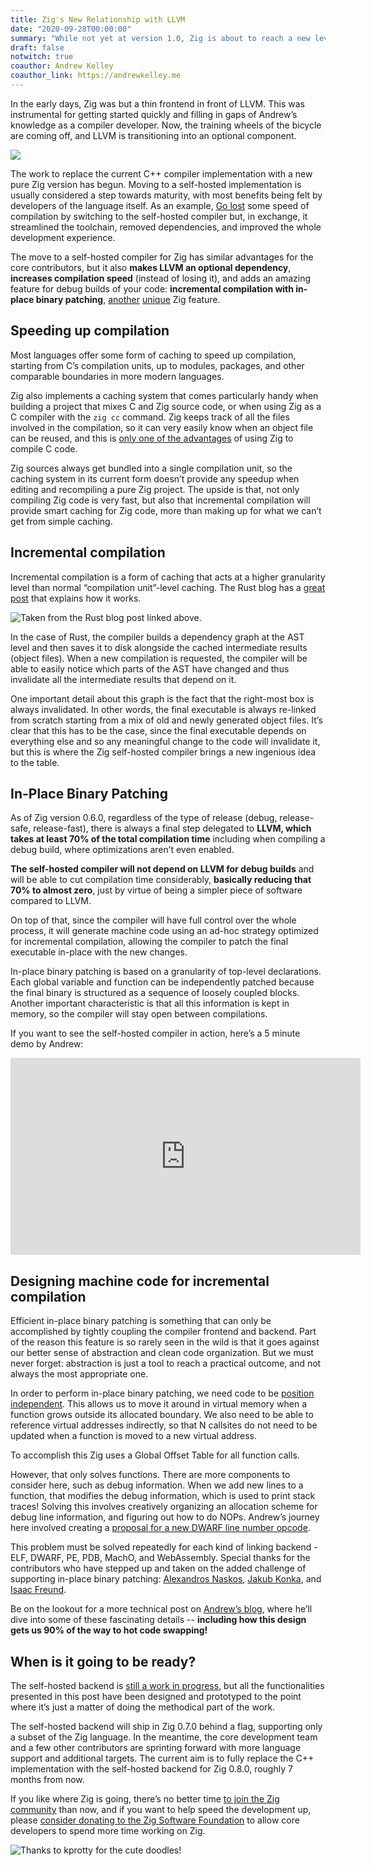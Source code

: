 ```yaml
---
title: Zig's New Relationship with LLVM
date: "2020-09-28T00:00:00"
summary: "While not yet at version 1.0, Zig is about to reach a new level of maturity and stability."
draft: false
notwitch: true
coauthor: Andrew Kelley
coauthor_link: https://andrewkelley.me
---
```


In the early days, Zig was but a thin frontend in front of LLVM. This was instrumental for getting started quickly and filling in gaps of Andrew’s knowledge as a compiler developer. Now, the training wheels of the bicycle are coming off, and LLVM is transitioning into an optional component.

![](./protty1.png)

The work to replace the current C++ compiler implementation with a new pure Zig version has begun. Moving to a self-hosted implementation is usually considered a step towards maturity, with most benefits being felt by developers of the language itself. As an example, [Go lost](https://www.youtube.com/watch?v=cF1zJYkBW4A) some speed of compilation by switching to the self-hosted compiler but, in exchange, it streamlined the toolchain, removed dependencies, and improved the whole development experience.

The move to a self-hosted compiler for Zig has similar advantages for the core contributors, but it also **makes LLVM an optional dependency**, **increases compilation speed** (instead of losing it), and adds an amazing feature for debug builds of your code: **incremental compilation with in-place binary patching**, [another](/blog/what-is-zig-comptime/) [unique](/blog/zig-colorblind-async-await/) Zig feature.

## Speeding up compilation
Most languages offer some form of caching to speed up compilation, starting from C’s compilation units, up to modules, packages, and other comparable boundaries in more modern languages.

Zig also implements a caching system that comes particularly handy when building a project that mixes C and Zig source code, or when using Zig as a C compiler with the `zig cc` command. Zig keeps track of all the files involved in the compilation, so it can very easily know when an object file can be reused, and this is [only one of the advantages](https://andrewkelley.me/post/zig-cc-powerful-drop-in-replacement-gcc-clang.html) of using Zig to compile C code.

Zig sources always get bundled into a single compilation unit, so the caching system in its current form doesn’t provide any speedup when editing and recompiling a pure Zig project. The upside is that, not only compiling Zig code is very fast, but also that incremental compilation will provide smart caching for Zig code, more than making up for what we can’t get from simple caching.

## Incremental compilation
Incremental compilation is a form of caching that acts at a higher granularity level than normal “compilation unit”-level caching. The Rust blog has a [great post](https://blog.rust-lang.org/2016/09/08/incremental.html) that explains how it works.


![](./rust.png "Taken from the Rust blog post linked above.")


In the case of Rust, the compiler builds a dependency graph at the AST level and then saves it to disk alongside the cached intermediate results (object files). When a new compilation is requested, the compiler will be able to easily notice which parts of the AST have changed and thus invalidate all the intermediate results that depend on it.

One important detail about this graph is the fact that the right-most box is always invalidated. In other words, the final executable is always re-linked from scratch starting from a mix of old and newly generated object files. It’s clear that this has to be the case, since the final executable depends on everything else and so any meaningful change to the code will invalidate it, but this is where the Zig self-hosted compiler brings a new ingenious idea to the table.

## In-Place Binary Patching
As of Zig version 0.6.0, regardless of the type of release (debug, release-safe, release-fast), there is always a final step delegated to **LLVM, which takes at least 70% of the total compilation time** including when compiling a debug build, where optimizations aren’t even enabled.

**The self-hosted compiler will not depend on LLVM for debug builds** and will be able to cut compilation time considerably, **basically reducing that 70% to almost zero**, just by virtue of being a simpler piece of software compared to LLVM. 

On top of that, since the compiler will have full control over the whole process, it will generate machine code using an ad-hoc strategy optimized for incremental compilation, allowing the compiler to patch the final executable in-place with the new changes. 

In-place binary patching is based on a granularity of top-level declarations. Each global variable and function can be independently patched because the final binary is structured as a sequence of loosely coupled blocks. Another important characteristic is that all this information is kept in memory, so the compiler will stay open between compilations.

 If you want to see the self-hosted compiler in action, here’s a 5 minute demo by Andrew:

<div class="video-container">
<iframe src="https://player.vimeo.com/video/491488902" width="560" height="315" frameborder="0" allow="autoplay; fullscreen" allowfullscreen></iframe>
</div>

## Designing machine code for incremental compilation
Efficient in-place binary patching is something that can only be accomplished by tightly coupling the compiler frontend and backend. Part of the reason this feature is so rarely seen in the wild is that it goes against our better sense of abstraction and clean code organization. But we must never forget: abstraction is just a tool to reach a practical outcome, and not always the most appropriate one.

In order to perform in-place binary patching, we need code to be [position independent](https://en.wikipedia.org/wiki/Position-independent_code). This allows us to move it around in virtual memory when a function grows outside its allocated boundary. We also need to be able to reference virtual addresses indirectly, so that N callsites do not need to be updated when a function is moved to a new virtual address.

To accomplish this Zig uses a Global Offset Table for all function calls.

However, that only solves functions. There are more components to consider here, such as debug information. When we add new lines to a function, that modifies the debug information, which is used to print stack traces! Solving this involves creatively organizing an allocation scheme for debug line information, and figuring out how to do NOPs. Andrew’s journey here involved creating a [proposal for a new DWARF line number opcode](http://dwarfstd.org/ShowIssue.php?issue=200803.1).

This problem must be solved repeatedly for each kind of linking backend - ELF, DWARF, PE, PDB, MachO, and WebAssembly. Special thanks for the contributors who have stepped up and taken on the added challenge of supporting in-place binary patching: [Alexandros Naskos](https://github.com/alexnask), [Jakub Konka](http://www.jakubkonka.com/), and [Isaac Freund](https://ifreund.xyz/).

Be on the lookout for a more technical post on [Andrew’s blog](https://andrewkelley.me), where he’ll dive into some of these fascinating details -- **including how this design gets us 90% of the way to hot code swapping!**

## When is it going to be ready?
The self-hosted backend is [still a work in progress](https://github.com/ziglang/zig/projects/2), but all the functionalities presented in this post have been designed and prototyped to the point where it’s just a matter of doing the methodical part of the work.

The self-hosted backend will ship in Zig 0.7.0 behind a flag, supporting only a subset of the Zig language. In the meantime, the core development team and a few other contributors are sprinting forward with more language support and additional targets. The current aim is to fully replace the C++ implementation with the self-hosted backend for Zig 0.8.0, roughly 7 months from now.

If you like where Zig is going, there’s no better time [to join the Zig community](https://github.com/ziglang/zig/wiki/Community) than now, and if you want to help speed the development up, please [consider donating to the Zig Software Foundation](https://ziglang.org/zsf/) to allow core developers to spend more time working on Zig.

![](./protty2.png "Thanks to kprotty for the cute doodles!")
